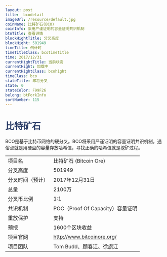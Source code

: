 ```yaml
---
layout: post
title:  bcodetail
imageUrl: /resource/default.jpg
coinName: 比特矿石(BCO)
coinInfo: 采用严谨证明的容量证明共识机制
btnTitle: 查看详情
blockHightTitle: 分叉高度
blockHight: 501949
timeTitle: 倒计时
timeTitleClass: bcotimetitle
time: 2017/12/31
currentHightTitle: 当前块高
currentHight: 加载中
currentHightClass: bcohight
timeClass: bco
stateTitle: 即将分叉
state: 0
stateColor: F99F26
belong: btForkInfo
sortNumber: 115
---
```

<h1 style="color: #2F416A">比特矿石</h1>
<p>BCO是基于比特币网络的硬分叉。BCO将采用严谨证明的容量证明共识机制，通俗点就是用硬盘的容量存放哈希值，寻找正确的哈希值就是挖矿过程。
</p>
<table class="center">
  <tbody>
    <tr>
        <td class="tablehalf">项目名</td>
        <td class="tablehalf">比特矿石 (Bitcoin Ore) </td>
    </tr>
    <tr>
        <td>分叉高度</td>
        <td>501949</td>
    </tr>
    <tr>
        <td>分叉时间（预计）</td>
        <td>2017年12月31日</td>
    </tr>
    <tr>
        <td>总量</td>
        <td>2100万</td>
    </tr>
    <tr>
        <td>分叉币比例</td>
        <td>1:1</td>
    </tr>
    <tr>
        <td>共识机制</td>
        <td>POC（Proof Of Capacity）容量证明</td>
    </tr>
    <tr>
        <td>重放保护</td>
        <td>支持</td>
    </tr>
    <tr>
        <td>预挖</td>
        <td>1600个区块收益</td>
    </tr>
    <tr>
        <td>项目官网</td>
        <td><a href="http://www.bitcoinore.org/" target="_blank">http://www.bitcoinore.org/</a></td>
    </tr>
    <tr>
        <td>项目团队</td>
        <td>Tom Budd、顾春江、徐旗江</td>
    </tr>
  </tbody>
</table>